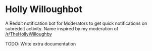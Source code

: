# Holly Willoughbot

A Reddit notification bot for Moderators to get quick notifications on subreddit activity. Name inspired by my moderation of [/r/TheHollyWilloughby](https://reddit.com/r/TheHollyWilloughby)

TODO: Write extra documentation
